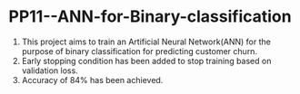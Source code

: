 # PP11--ANN-for-Binary-classification

1) This project aims to train an Artificial Neural Network(ANN) for the purpose of binary classification for predicting customer churn.
2) Early stopping condition has been added to stop training based on validation loss.
3) Accuracy of 84% has been achieved.
